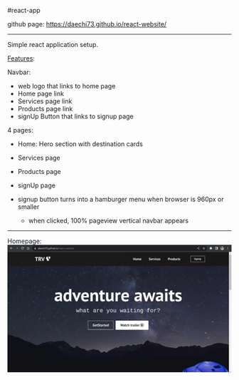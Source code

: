 #react-app

github page: https://daechi73.github.io/react-website/

---

Simple react application setup.

<u>Features</u>:

Navbar:

- web logo that links to home page
- Home page link
- Services page link
- Products page link
- signUp Button that links to signup page

4 pages:

- Home: Hero section with destination cards
- Services page
- Products page
- signUp page

- signup button turns into a hamburger menu when browser is 960px or smaller
  - when clicked, 100% pageview vertical navbar appears

---

Homepage:
![img](https://github.com/daechi73/react-website/blob/main/react-website.png)
